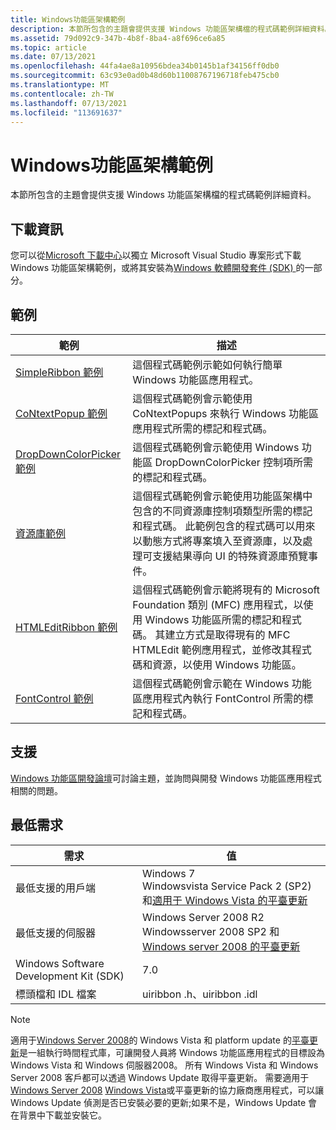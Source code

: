 ```yaml
---
title: Windows功能區架構範例
description: 本節所包含的主題會提供支援 Windows 功能區架構檔的程式碼範例詳細資料。
ms.assetid: 79d092c9-347b-4b8f-8ba4-a8f696ce6a85
ms.topic: article
ms.date: 07/13/2021
ms.openlocfilehash: 44fa4ae8a10956bdea34b0145b1af34156ff0db0
ms.sourcegitcommit: 63c93e0ad0b48d60b11008767196718feb475cb0
ms.translationtype: MT
ms.contentlocale: zh-TW
ms.lasthandoff: 07/13/2021
ms.locfileid: "113691637"
---
```

# <a name="windows-ribbon-framework-samples"></a>Windows功能區架構範例

本節所包含的主題會提供支援 Windows 功能區架構檔的程式碼範例詳細資料。

## <a name="download-information"></a>下載資訊

您可以從[Microsoft 下載中心](https://www.microsoft.com/download/details.aspx?id=9620)以獨立 Microsoft Visual Studio 專案形式下載 Windows 功能區架構範例，或將其安裝為[Windows 軟體開發套件 (SDK) ](https://developer.microsoft.com/windows/downloads/sdk-archive/)的一部分。

## <a name="samples"></a>範例

| 範例                                                                               | 描述                                                                                                                                                                                                                                                                                                                                                                                                                                                                                                                                                                                                                                                                                                                                                                             |
|--------------------------------------------------------------------------------------|-----------------------------------------------------------------------------------------------------------------------------------------------------------------------------------------------------------------------------------------------------------------------------------------------------------------------------------------------------------------------------------------------------------------------------------------------------------------------------------------------------------------------------------------------------------------------------------------------------------------------------------------------------------------------------------------------------------------------------------------------------------------------------------------|
| [SimpleRibbon 範例](windowsribbon-sample1.md)<br/>                          | 這個程式碼範例示範如何執行簡單 Windows 功能區應用程式。<br/>                                                                                                                                                                                                                                                                                                                                                                                                                                                                                                                                                                                                                                                                                          |
| [CoNtextPopup 範例](windowsribbon-contextpopupsample.md)<br/>               | 這個程式碼範例會示範使用 CoNtextPopups 來執行 Windows 功能區應用程式所需的標記和程式碼。 <br/>                                                                                                                                                                                                                                                                                                                                                                                                                                                                                                                                                                                                                                                    |
| [DropDownColorPicker 範例](windowsribbon-dropdowncolorpickersample.md)<br/> | 這個程式碼範例會示範使用 Windows 功能區 DropDownColorPicker 控制項所需的標記和程式碼。 <br/>                                                                                                                                                                                                                                                                                                                                                                                                                                                                                                                                                                                                                                                             |
| [資源庫範例](windowsribbon-gallerysample.md)<br/>                         | 這個程式碼範例會示範使用功能區架構中包含的不同資源庫控制項類型所需的標記和程式碼。 此範例包含的程式碼可以用來以動態方式將專案填入至資源庫，以及處理可支援結果導向 UI 的特殊資源庫預覽事件。 <br/>                                                                                                                                                                                                                                                                                                                                                                                                                                                      |
| [HTMLEditRibbon 範例](windowsribbon-htmleditribbonsample.md)<br/>           | 這個程式碼範例會示範將現有的 Microsoft Foundation 類別 (MFC) 應用程式，以使用 Windows 功能區所需的標記和程式碼。 其建立方式是取得現有的 MFC HTMLEdit 範例應用程式，並修改其程式碼和資源，以使用 Windows 功能區。 <br/>                                                                                                                                                                                                                                                                                                                                                                                                                                                                                      |
| [FontControl 範例](windowsribbon-fontcontrolsample.md)<br/>                 | 這個程式碼範例會示範在 Windows 功能區應用程式內執行 FontControl 所需的標記和程式碼。 <br/>                                                                                                                                                                                                                                                                                                                                                                                                                                                                                                                                                                                                                                                  |
## <a name="support"></a>支援

[Windows 功能區開發論壇](https://social.msdn.microsoft.com/Forums/windowsdesktop/home?forum=windowsribbondevelopment)可討論主題，並詢問與開發 Windows 功能區應用程式相關的問題。

## <a name="minimum-requirements"></a>最低需求



| 需求 | 值 |
|----------------------------------------|--------------------------------------------------------------------------------------------------------------------------------------------------------------------------|
| 最低支援的用戶端               | Windows 7<br/> Windowsvista Service Pack 2 (SP2) 和[適用于 Windows Vista 的平臺更新](https://msdn.microsoft.com/library/dd378748.aspx)<br/>         |
| 最低支援的伺服器               | Windows Server 2008 R2<br/> Windowsserver 2008 SP2 和[Windows server 2008 的平臺更新](https://msdn.microsoft.com/library/dd378748.aspx)<br/> |
| Windows Software Development Kit (SDK) | 7.0                                                                                                                                                                      |
| 標頭檔和 IDL 檔案                   | uiribbon .h、uiribbon .idl                                                                                                                                                 |



 

> [!Note]  
> 適用于[Windows Server 2008](https://msdn.microsoft.com/library/dd378748.aspx)的 Windows Vista 和 platform update 的[平臺更新](https://msdn.microsoft.com/library/dd378748.aspx)是一組執行時間程式庫，可讓開發人員將 Windows 功能區應用程式的目標設為 Windows Vista 和 Windows 伺服器2008。 所有 Windows Vista 和 Windows Server 2008 客戶都可以透過 Windows Update 取得平臺更新。 需要適用于[Windows Server 2008](https://msdn.microsoft.com/library/dd378748.aspx) [Windows Vista](https://msdn.microsoft.com/library/dd378748.aspx)或平臺更新的協力廠商應用程式，可以讓 Windows Update 偵測是否已安裝必要的更新;如果不是，Windows Update 會在背景中下載並安裝它。

 

 

 





